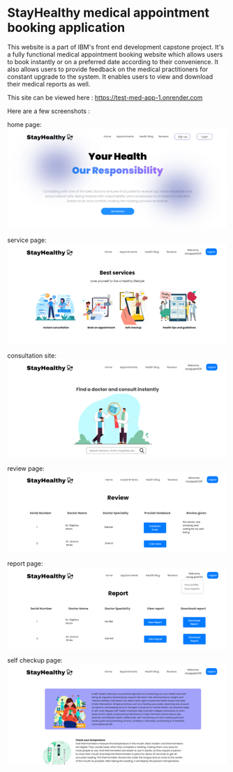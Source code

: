 # StayHealthy medical appointment booking application

This website is a part of IBM's front end development capstone project. It's a fully functional medical appointment booking website which allows users to book instantly or on a preferred date according to their convenience. It also allows users to provide feedback on the medical practitioners for constant upgrade to the system. It enables users to view and download their medical reports as well.

This site can be viewed here : https://test-med-app-1.onrender.com

Here are a few screenshots :

home page: 
<img src = './healthcare_screenshots/homepage.png'>

service page:
<img src = './healthcare_screenshots/services.png'>

consultation site:
<img src = './healthcare_screenshots/instant-consultation.png'>

review page:
<img src = './healthcare_screenshots/review.png'>

report page:
<img src = './healthcare_screenshots/report.png'>

self checkup page:
<img src = './healthcare_screenshots/self_checkup.png'>

